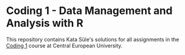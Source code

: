 # Coding 1 - Data Management and Analysis with R
This repository contains Kata Süle's solutions for all assignments in the [Coding 1](https://courses.ceu.edu/courses/2020-2021/coding-1-data-management-and-analysis-r) course at Central European University.
